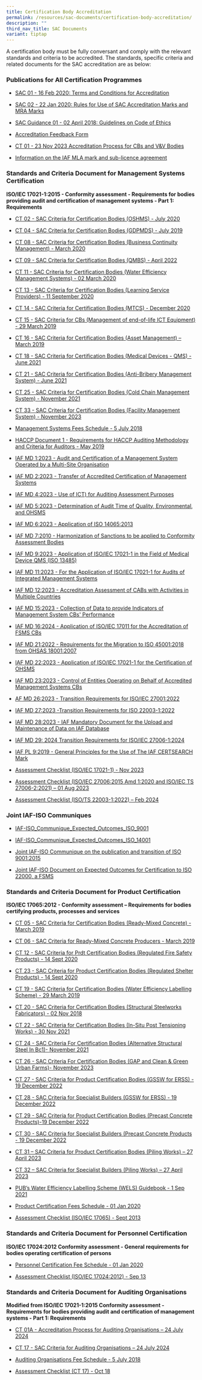 ```yaml
---
title: Certification Body Accreditation
permalink: /resources/sac-documents/certification-body-accreditation/
description: ""
third_nav_title: SAC Documents
variant: tiptap
---
```

<p>A certification body must be fully conversant and comply with the relevant
standards and criteria to be accredited. The standards, specific criteria
and related documents for the SAC accreditation are as below:</p>
<h3>Publications for All Certification Programmes</h3>
<ul data-tight="true" class="tight">
<li>
<p><a href="/files/Documents/Laboratory%20Accreditation/SAC-01-16Feb2020.pdf" rel="noopener noreferrer nofollow" target="_blank">SAC 01 - 16 Feb 2020: Terms and Conditions for Accreditation</a>
</p>
</li>
<li>
<p><a href="/files/Documents/Laboratory%20Accreditation/SAC-02-22-Jan-20.pdf" rel="noopener noreferrer nofollow" target="_blank">SAC 02 - 22 Jan 2020: Rules for Use of SAC Accreditation Marks and MRA Marks</a>
</p>
</li>
<li>
<p><a href="/files/Documents/SAC-Guidance-01-Guidelines-on-Code-of-Ethics-(02-April-2018).pdf" rel="noopener noreferrer nofollow" target="_blank">SAC Guidance 01 - 02 April 2018: Guidelines on Code of Ethics</a>
</p>
</li>
<li>
<p><a href="/files/Documents/SACFM10-AC-feedback-form-15-Jul-19.doc" rel="noopener noreferrer nofollow" target="_blank">Accreditation Feedback Form</a>
</p>
</li>
<li>
<p><a href="/files/Documents/validation-and-verification-bodies/ct_01_23Nov2023.pdf" rel="noopener noreferrer nofollow" target="_blank">CT 01 - 23 Nov 2023 Accreditation Process for CBs and V&amp;V Bodies</a>
</p>
</li>
<li>
<p><a href="/files/Documents/iaf_ml2_2023_mla_mark.pdf" rel="noopener noreferrer nofollow" target="_blank">Information on the IAF MLA mark and sub-licence agreement</a>
</p>
</li>
</ul>
<h3>Standards and Criteria Document for Management Systems Certification</h3>
<p><strong>ISO/IEC 17021-1:2015 - Conformity assessment - Requirements for bodies providing audit and certification of management systems - Part 1: Requirements</strong>
</p>
<ul>
<li>
<p><a href="/files/Documents/Management%20system%20and%20products%20certification/CT-02-15-Jul-2020-SAC-Criteria-for-OHSMS.pdf" rel="noopener noreferrer nofollow" target="_blank">CT 02 - SAC Criteria for Certification Bodies (OSHMS) - July 2020</a>
</p>
</li>
<li>
<p><a href="/files/Documents/Management%20system%20and%20products%20certification/CT-04-(17-July-2019).pdf" rel="noopener noreferrer nofollow" target="_blank">CT 04 - SAC Criteria for Certification Bodies (GDPMDS) - July 2019</a>
</p>
</li>
<li>
<p><a href="/files/Documents/Management%20system%20and%20products%20certification/CT-08-02-March-2020-(BCM).pdf" rel="noopener noreferrer nofollow" target="_blank">CT 08 - SAC Criteria for Certification Bodies (Business Continuity Management) - March 2020</a>
</p>
</li>
<li>
<p><a href="/files/Documents/ct-09-07april2022.pdf" rel="noopener noreferrer nofollow" target="_blank">CT 09 - SAC Criteria for Certification Bodies (QMBS) - April 2022</a>
</p>
</li>
<li>
<p><a href="/files/Documents/Management%20system%20and%20products%20certification/CT-11-02-March-2020-(WEMS).pdf" rel="noopener noreferrer nofollow" target="_blank">CT 11 - SAC Criteria for Certification Bodies (Water Efficiency Management Systems) - 02 March 2020</a>
</p>
</li>
<li>
<p><a href="/files/Documents/Management%20system%20and%20products%20certification/CT-13-11-September-2020.pdf" rel="noopener noreferrer nofollow" target="_blank">CT 13 - SAC Criteria for Certification Bodies (Learning Service Providers) - 11 September 2020</a>
</p>
</li>
<li>
<p><a href="/files/Documents/ct%2014%20(mtcs),%2021%20dec%202020.pdf" rel="noopener noreferrer nofollow" target="_blank">CT 14 - SAC Criteria for Certification Bodies (MTCS) - December 2020</a>
</p>
</li>
<li>
<p><a href="/files/Documents/Management%20system%20and%20products%20certification/CT-15-(29-March-2019).pdf" rel="noopener noreferrer nofollow" target="_blank">CT 15 - SAC Criteria for CBs (Management of end-of-life ICT Equipment) - 29 March 2019</a>
</p>
</li>
<li>
<p><a href="https://go.gov.sg/ct16-29march2019" rel="noopener noreferrer nofollow" target="_blank">CT 16 - SAC Criteria for Certification Bodies (Asset Management) – March 2019</a>
</p>
</li>
<li>
<p><a href="https://go.gov.sg/ct18-01june2021" rel="noopener noreferrer nofollow" target="_blank">CT 18 - SAC Criteria for Certification Bodies (Medical Devices - QMS) - June 2021</a>
</p>
</li>
<li>
<p><a href="/files/Documents/ct-21-01-june-2021.pdf" rel="noopener noreferrer nofollow" target="_blank">CT 21 - SAC Criteria for Certification Bodies (Anti-Bribery Management System) - June 2021</a>
</p>
</li>
<li>
<p><a href="/files/Documents/ct-25-16-nov-2021.pdf" rel="noopener noreferrer nofollow" target="_blank">CT 25 - SAC Criteria for Certification Bodies (Cold Chain Management System) - November 2021</a>
</p>
</li>
<li>
<p><a href="/files/Documents/Management%20system%20and%20products%20certification/CT_33_23_Nov_2023.pdf" rel="noopener noreferrer nofollow" target="_blank">CT 33 - SAC Criteria for Certification Bodies (Facility Management System) - November 2023</a>
</p>
</li>
<li>
<p><a href="/files/Documents/Management%20system%20and%20products%20certification/MS-Fees-Schedule-(MSDOC04)-5-July-2018.pdf" rel="noopener noreferrer nofollow" target="_blank">Management Systems Fees Schedule - 5 July 2018</a>
</p>
</li>
<li>
<p><a href="/files/Documents/Management%20system%20and%20products%20certification/SAC-HACCP-Doc-1_28-May-2019.pdf" rel="noopener noreferrer nofollow" target="_blank">HACCP Document 1 - Requirements for HACCP Auditing Methodology and Criteria for Auditors - May 2019</a>
</p>
</li>
<li>
<p><a href="https://go.gov.sg/iaf-md1-issue3-181020231" rel="noopener noreferrer nofollow" target="_blank">IAF MD 1:2023 - Audit and Certification of a Management System Operated by a Multi-Site Organisation</a>
</p>
</li>
<li>
<p><a href="/files/Documents/iaf-md-2-issue2-version2-2023.pdf" rel="noopener noreferrer nofollow" target="_blank">IAF MD 2:2023 - Transfer of Accredited Certification of Management Systems</a>
</p>
</li>
<li>
<p><a href="/files/Documents/iaf-md-4-issue2-version4-2023.pdf" rel="noopener noreferrer nofollow" target="_blank">IAF MD 4:2023 - Use of ICT) for Auditing Assessment Purposes</a>
</p>
</li>
<li>
<p><a href="/files/iaf-md-5-issue4-version3-2023.pdf" rel="noopener noreferrer nofollow" target="_blank">IAF MD 5:2023 - Determination of Audit Time of Quality, Environmental, and OHSMS</a>
</p>
</li>
<li>
<p><a href="/files/iaf-md-6-issue2-version2-2023.pdf" rel="noopener noreferrer nofollow" target="_blank">IAF MD 6:2023 - Application of ISO 14065:2013</a>
</p>
</li>
<li>
<p><a href="/files/Documents/Management%20system%20and%20products%20certification/IAF-MD7-2010.pdf" rel="noopener noreferrer nofollow" target="_blank">IAF MD 7:2010 - Harmonization of Sanctions to be applied to Conformity Assessment Bodies</a>
</p>
</li>
<li>
<p><a href="https://go.gov.sg/iaf-md9-issue5-20112023" rel="noopener noreferrer nofollow" target="_blank">IAF MD 9:2023 - Application of ISO/IEC 17021-1 in the Field of Medical Device QMS (ISO 13485)</a>
</p>
</li>
<li>
<p><a href="https://go.gov.sg/iaf-md-11-issue3-2023" rel="noopener noreferrer nofollow" target="_blank">IAF MD 11:2023 - For the Application of ISO/IEC 17021-1 for Audits of Integrated Management Systems</a>
</p>
</li>
<li>
<p><a href="/files/iaf-md-12-issue2-version2-2023.pdf" rel="noopener noreferrer nofollow" target="_blank">IAF MD 12:2023 - Accreditation Assessment of CABs with Activities in Multiple Countries</a>
</p>
</li>
<li>
<p><a href="/files/iaf-md-15-issue1-version2-2023.pdf" rel="noopener noreferrer nofollow" target="_blank">IAF MD 15:2023 - Collection of Data to provide Indicators of Management System CBs' Performance</a>
</p>
</li>
<li>
<p><a href="https://go.gov.sg/iaf-md16-issue-2-21052024" rel="noopener noreferrer nofollow" target="_blank">IAF MD 16:2024 - Application of ISO/IEC 17011 for the Accreditation of FSMS CBs</a>
</p>
</li>
<li>
<p><a href="/files/Documents/Management%20system%20and%20products%20certification/IAF_MD21_Migration_to_ISO_45001_2018_Pub_Version_3_01022022.pdf" rel="noopener noreferrer nofollow" target="_blank">IAF MD 21:2022 - Requirements for the Migration to ISO 45001:2018 from OHSAS 18001:2007</a>
</p>
</li>
<li>
<p><a href="/files/iaf-md-22-issue2-version2-2023.pdf" rel="noopener noreferrer nofollow" target="_blank">IAF MD 22:2023 - Application of ISO/IEC 17021-1 for the Certification of OHSMS</a>
</p>
</li>
<li>
<p><a href="/files/Documents/Management%20system%20and%20products%20certification/iaf_md_23_2023_issue_2.pdf" rel="noopener noreferrer nofollow" target="_blank">IAF MD 23:2023 - Control of Entities Operating on Behalf of Accredited Management Systems CBs</a>
</p>
</li>
<li>
<p><a href="/files/Documents/iaf_md26_issue_2_15012023.pdf" rel="noopener noreferrer nofollow" target="_blank">AF MD 26:2023 - Transition Requirements for ISO/IEC 27001:2022</a>
</p>
</li>
<li>
<p><a href="https://go.gov.sg/iaf-md-27-22003-1-transition-2023" rel="noopener noreferrer nofollow" target="_blank">IAF MD 27:2023 -Transition Requirements for ISO 22003-1:2022</a>
</p>
</li>
<li>
<p><a href="/files/Documents/Certification/iaf_md28_issue1_26022022.pdf" rel="noopener noreferrer nofollow" target="_blank">IAF MD 28:2023 - IAF Mandatory Document for the Upload and Maintenance of Data on IAF Database</a>
</p>
</li>
<li>
<p><a href="https://go.gov.sg/iaf-md-29-27006-1-transition-21052024" rel="noopener noreferrer nofollow" target="_blank">IAF MD 29: 2024 Transition Requirements for ISO/IEC 27006-1:2024</a>
</p>
</li>
<li>
<p><a href="/files/iaf-pl-9-issue1-version2-023.pdf" rel="noopener noreferrer nofollow" target="_blank">IAF PL 9:2019 - General Principles for the Use of The IAF CERTSEARCH Mark</a>
</p>
</li>
<li>
<p><a href="https://go.gov.sg/ctfm02ms-assessment-checklist-iso17021-1" rel="noopener noreferrer nofollow" target="_blank">Assessment Checklist (ISO/IEC 17021-1) - Nov 2023</a>
</p>
</li>
<li>
<p><a href="https://go.gov.sg/sac-ctfm02-isms-assessment-checklist-isoiec27006" rel="noopener noreferrer nofollow" target="_blank">Assessment Checklist (ISO/IEC 27006:2015 Amd 1:2020 and ISO/IEC TS 27006-2:2021) – 01 Aug 2023</a>
</p>
</li>
<li>
<p><a href="https://go.gov.sg/ctfm02-fsms-checklist-iso-22003-1-2022" rel="noopener noreferrer nofollow" target="_blank">Assessment Checklist (ISO/TS 22003-1:2022) – Feb 2024</a>
</p>
</li>
</ul>
<h3>Joint IAF-ISO Communiques</h3>
<ul data-tight="true" class="tight">
<li>
<p><a href="/files/Documents/Management%20system%20and%20products%20certification/IAF-ISO_Communique_Expected_Outcomes_ISO_9001.pdf" rel="noopener noreferrer nofollow" target="_blank">IAF-ISO_Communique_Expected_Outcomes_ISO_9001</a>
</p>
</li>
<li>
<p><a href="/files/Documents/Management%20system%20and%20products%20certification/IAF-ISO_Communique_Expected_Outcomes_ISO_14001.pdf" rel="noopener noreferrer nofollow" target="_blank">IAF-ISO_Communique_Expected_Outcomes_ISO_14001</a>
</p>
</li>
<li>
<p><a href="/files/Documents/Management%20system%20and%20products%20certification/Joint-IAF-ISO-Communique-on-the-publication-and-transition-08Oct%202015.pdf" rel="noopener noreferrer nofollow" target="_blank">Joint IAF-ISO Communique on the publication and transition of ISO 9001:2015</a>
</p>
</li>
<li>
<p><a href="/files/Documents/Management%20system%20and%20products%20certification/joint-iaf-iso-expected-outcomes-for-certification-to-iso-22000.pdf" rel="noopener noreferrer nofollow" target="_blank">Joint IAF-ISO Document on Expected Outcomes for Certification to ISO 22000, a FSMS</a>
</p>
</li>
</ul>
<h3>Standards and Criteria Document for Product Certification</h3>
<p><strong>ISO/IEC 17065:2012 - Conformity assessment – Requirements for bodies certifying products, processes and services</strong>
</p>
<ul data-tight="true" class="tight">
<li>
<p><a href="/files/Documents/Management%20system%20and%20products%20certification/CT-05-(29-March-2019).pdf" rel="noopener noreferrer nofollow" target="_blank">CT 05 - SAC Criteria for Certification Bodies (Ready-Mixed Concrete) - March 2019</a>
</p>
</li>
<li>
<p><a href="/files/Documents/Management%20system%20and%20products%20certification/CT-06-(29-March-2019).pdf" rel="noopener noreferrer nofollow" target="_blank">CT 06 - SAC Criteria for Ready-Mixed Concrete Producers - March 2019</a>
</p>
</li>
<li>
<p><a href="/files/Documents/Management%20system%20and%20products%20certification/CT-12-14-September-2020.pdf" rel="noopener noreferrer nofollow" target="_blank">CT 12 - SAC Criteria for Prdt Certification Bodies (Regulated Fire Safety Products) - 14 Sept 2020</a>
</p>
</li>
<li>
<p><a href="/files/Documents/Management%20system%20and%20products%20certification/CT-23-14-September-2020.pdf" rel="noopener noreferrer nofollow" target="_blank">CT 23 - SAC Criteria for Product Certification Bodies (Regulated Shelter Products) - 14 Sept 2020</a>
</p>
</li>
<li>
<p><a href="/files/Documents/Management%20system%20and%20products%20certification/CT-19-(29-March-2019).pdf" rel="noopener noreferrer nofollow" target="_blank">CT 19 - SAC Criteria for Certification Bodies (Water Efficiency Labelling Scheme) - 29 March 2019</a>
</p>
</li>
<li>
<p><a href="/files/Documents/Management%20system%20and%20products%20certification/CT-20-(2-Nov-18).pdf" rel="noopener noreferrer nofollow" target="_blank">CT 20 - SAC Criteria for Certification Bodies (Structural Steelworks Fabricators) - 02 Nov 2018</a>
</p>
</li>
<li>
<p><a href="/files/Documents/Management%20system%20and%20products%20certification/CT-22-30Nov2021-In-Situ-Post-Tensioning-Works.pdf" rel="noopener noreferrer nofollow" target="_blank">CT 22 - SAC Criteria for Certification Bodies (In-Situ Post Tensioning Works) - 30 Nov 2021</a>
</p>
</li>
<li>
<p><a href="/files/Documents/Management%20system%20and%20products%20certification/CT-24-30-Nov-2021.pdf" rel="noopener noreferrer nofollow" target="_blank">CT 24 - SAC Criteria For Certification Bodies (Alternative Structural Steel In Bc1)- November 2021</a>
</p>
</li>
<li>
<p><a href="/files/Documents/Management%20system%20and%20products%20certification/ct_26_29nov2023.pdf" rel="noopener noreferrer nofollow" target="_blank">CT 26 - SAC Criteria For Certification Bodies (GAP and Clean &amp; Green Urban Farms)- November 2023</a>
</p>
</li>
<li>
<p><a href="/files/Documents/Management%20system%20and%20products%20certification/ct-27-19dec2022.pdf" rel="noopener noreferrer nofollow" target="_blank">CT 27 - SAC Criteria for Product Certification Bodies (GSSW for ERSS) - 19 December 2022</a>
</p>
</li>
<li>
<p><a href="/files/Documents/ct-28-19dec2022.pdf" rel="noopener noreferrer nofollow" target="_blank">CT 28 - SAC Criteria for Specialist Builders (GSSW for ERSS) - 19 December 2022</a>
</p>
</li>
<li>
<p><a href="/files/Documents/Certification/ct29_19dec2022.pdf" rel="noopener noreferrer nofollow" target="_blank">CT 29 - SAC Criteria for Product Certification Bodies (Precast Concrete Products)-19 December 2022</a>
</p>
</li>
<li>
<p><a href="/files/Documents/Management%20system%20and%20products%20certification/ct-30-19dec2022.pdf" rel="noopener noreferrer nofollow" target="_blank">CT 30 - SAC Criteria for Specialist Builders (Precast Concrete Products - 19 December 2022</a>
</p>
</li>
<li>
<p><a href="/files/ct_31-%2027apr2023.pdf" rel="noopener noreferrer nofollow" target="_blank">CT 31 – SAC Criteria for Product Certification Bodies (Piling Works) – 27 April 2023</a>
</p>
</li>
<li>
<p><a href="/files/ct_32-27apr2023.pdf" rel="noopener noreferrer nofollow" target="_blank">CT 32 – SAC Criteria for Specialist Builders (Piling Works) – 27 April 2023</a>
</p>
</li>
<li>
<p><a href="/files/Documents/Management%20system%20and%20products%20certification/WELS-Guidebook-2021.pdf" rel="noopener noreferrer nofollow" target="_blank">PUB’s Water Efficiency Labelling Scheme (WELS) Guidebook - 1 Sep 2021</a>
</p>
</li>
<li>
<p><a href="/files/Documents/Management%20system%20and%20products%20certification/Pdt-Fees-Schedule-(PDOC04)-1-Jan-2020.pdf" rel="noopener noreferrer nofollow" target="_blank">Product Certification Fees Schedule - 01 Jan 2020</a>
</p>
</li>
<li>
<p><a href="/files/Documents/Management%20system%20and%20products%20certification/17065-checklist-Sep-13.docx" rel="noopener noreferrer nofollow" target="_blank">Assessment Checklist (ISO/IEC 17065) - Sept 2013</a>
</p>
</li>
</ul>
<h3>Standards and Criteria Document for Personnel Certification</h3>
<p><strong>ISO/IEC 17024:2012 Conformity assessment - General requirements for bodies operating certification of persons</strong>
</p>
<ul data-tight="true" class="tight">
<li>
<p><a href="/files/Documents/Management%20system%20and%20products%20certification/PC-Fees-Schedule-(PCDOC04)-1-Jan-2020.pdf" rel="noopener noreferrer nofollow" target="_blank">Personnel Certification Fee Schedule - 01 Jan 2020</a>
</p>
</li>
<li>
<p><a href="/files/Documents/Management%20system%20and%20products%20certification/17024-checklist-Sep-13.docx" rel="noopener noreferrer nofollow" target="_blank">Assessment Checklist (ISO/IEC 17024:2012) - Sep 13</a>
</p>
</li>
</ul>
<h3>Standards and Criteria Document for Auditing Organisations</h3>
<p><strong>Modified from ISO/IEC 17021-1:2015 Conformity assessment - Requirements for bodies providing audit and certification of management systems - Part 1: Requirements</strong>
</p>
<ul data-tight="true" class="tight">
<li>
<p><a href="https://go.gov.sg/ct01-01a-24july2024" rel="noopener noreferrer nofollow" target="_blank">CT 01A - Accreditation Process for Auditing Organisations – 24 July 2024</a>
</p>
</li>
<li>
<p><a href="https://go.gov.sg/ct-17-24july2024" rel="noopener noreferrer nofollow" target="_blank">CT 17 - SAC Criteria for Auditing Organisations – 24 July 2024</a>
</p>
</li>
<li>
<p><a href="/files/Documents/Management%20system%20and%20products%20certification/AO-Fees-Schedule-(AODOC04)-5-July-2018.pdf" rel="noopener noreferrer nofollow" target="_blank">Auditing Organisations Fee Schedule - 5 July 2018</a>
</p>
</li>
<li>
<p><a href="/files/Documents/Management%20system%20and%20products%20certification/Assessment-Checklist-(CT-17)-01-October-2018.docx" rel="noopener noreferrer nofollow" target="_blank">Assessment Checklist (CT 17) - Oct 18</a>
</p>
</li>
</ul>
<p></p>
